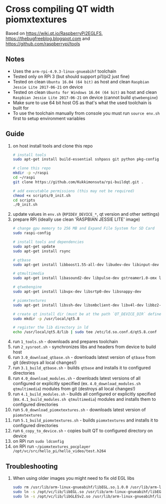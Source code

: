 # Cross compiling QT width piomxtextures

Based on https://wiki.qt.io/RaspberryPi2EGLFS, https://thebugfreeblog.blogspot.com and https://github.com/raspberrypi/tools

## Notes
 - Uses the `arm-rpi-4.9.3-linux-gnueabihf` toolchain
 - Tested only on RPi 3 (but should support pi1/pi2 just fine)
 - Tested on clean `Ubuntu 16.04 (64 bit)` as host and clean `Raspbian Jessie Lite 2017-06-21` on device
 - Tested on clean `Ubuntu for Windows 16.04 (64 bit)` as host and clean `Raspbian Jessie Lite 2017-06-21` on device (cannot build `qtwebengine`)
 - Make sure to use 64 bit host OS as that's what the used toolchain is built for
 - To use the toolchain manually from console you must run `source env.sh` first to setup environment variables

## Guide
1. on host install tools and clone this repo
    ```sh
    # install tools
    sudo apt-get install build-essential sshpass git python pkg-config re2c gperf bison flex ninja python ruby gcc-multilib g++-multilib

    # clone this repo
    mkdir -p ~/raspi
    cd ~/raspi
    git clone https://github.com/Kukkimonsuta/rpi-buildqt.git .
    
    # add executable permissions (this may not be required)
    chmod +x scripts/0_init.sh
    cd scripts
    ./0_init.sh
    ```
2. update values in `env.sh` (`RPIDEV_DEVICE_*`, qt version and other settings)
3. prepare RPi (ideally use clean 'RASPBIAN JESSIE LITE' image)
    ```sh
    # change gpu memory to 256 MB and Expand File System for SD Card
    sudo raspi-config

    # install tools and dependencies
    sudo apt-get update
    sudo apt-get install rsync

    # qtbase
    sudo apt-get install libboost1.55-all-dev libudev-dev libinput-dev libts-dev libmtdev-dev libjpeg-dev libfontconfig1-dev libssl-dev libdbus-1-dev libglib2.0-dev
    
    # qtmultimedia
    sudo apt-get install libasound2-dev libpulse-dev gstreamer1.0-omx libgstreamer1.0-dev libgstreamer-plugins-base1.0-dev

    # qtwebengine
    sudo apt-get install libvpx-dev libsrtp0-dev libsnappy-dev

    # piomxtextures
    sudo apt-get install libssh-dev libsmbclient-dev libv4l-dev libbz2-dev

    # create qt install dir (must be at the path `QT_DEVICE_DIR` defined in `env.sh`)
    sudo mkdir -p /usr/local/qt5.8

    # register the lib directory in ld
    echo /usr/local/qt5.8/lib | sudo tee /etc/ld.so.conf.d/qt5.8.conf
    ```
4. run `1_tools.sh` - downloads and prepares toolchain
5. run `2_sysroot.sh` - synchronizes libs and headers from device to build host
6. run `3.0_download_qtbase.sh` - downloads latest version of `qtbase` from git (destroys all local changes!)
7. run `3.1_build_qtbase.sh` - builds `qtbase` and installs it to configured directories
8. run `4.0_download_modules.sh` - downloads latest versions of all configured or explicitly specified (ex. `4.0_download_modules.sh qtmultimedia`) modules from git (destroys all local changes!)
9. run `4.1_build_modules.sh` - builds all configured or explicitly specified (ex. `4.1_build_modules.sh qtmultimedia`) modules and installs them to configured directories
10. run `5.0_download_piomxtextures.sh` - downloads latest version of `piomxtextures`
11. run `5.1_build_piomxtextures.sh` - builds `piomxtextures` and installs it to configured directories
12. run `6_copy_to_device.sh` - copies built QT to configured directory on device
13. on RPi run `sudo ldconfig`
14. on RPi run `~/piomxtextures_pocplayer /opt/vc/src/hello_pi/hello_video/test.h264`

## Troubleshooting


1. When using older images you might need to fix old EGL libs

    ```sh
    sudo rm /usr/lib/arm-linux-gnueabihf/libEGL.so.1.0.0 /usr/lib/arm-linux-gnueabihf/libGLESv2.so.2.0.0
    sudo ln -s /opt/vc/lib/libEGL.so /usr/lib/arm-linux-gnueabihf/libEGL.so.1.0.0
    sudo ln -s /opt/vc/lib/libGLESv2.so /usr/lib/arm-linux-gnueabihf/libGLESv2.so.2.0.0
    ```
